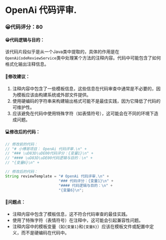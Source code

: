 # OpenAi 代码评审.
### 😀代码评分：80
#### 😀代码逻辑与目的：
该代码片段似乎是从一个Java类中提取的，具体的作用是在`OpenAiCodeReviewService`类中处理某个方法的注释内容。代码中可能包含了如何格式化输出注释信息。

#### 🎯修改建议：
1. 注释内容中包含了一些模板信息，这些信息在代码审查中通常是不必要的，因为模板应该由构建系统或外部文件提供。
2. 使用硬编码的字符串来构建输出格式可能不是最佳实践，因为它降低了代码的可维护性。
3. 应该避免在代码中使用特殊字符（如表情符号），这可能会在不同的环境下造成问题。

#### 💻修改后的代码：
```java
// 修改前的代码：
// "# 小傅哥项目： OpenAi 代码评审.\n" +
// "### \uD83D\uDE00代码评分：{变量1}\n" +
// "#### \uD83D\uDE00代码逻辑与目的：\n" +
// "{变量6}\n" +

// 修改后的代码：
String reviewTemplate = "# OpenAi 代码评审.\n" +
                        "### 代码评分：{变量1}\n" +
                        "#### 代码逻辑与目的：\n" +
                        "{变量6}\n";
```

#### 🤔问题点：
- 注释内容中包含了模板信息，这不符合代码审查的最佳实践。
- 使用了特殊字符（表情符号）在注释中，这可能会引起兼容性问题。
- 注释内容中的模板变量（如`{变量1}`和`{变量6}`）应该在模板文件或配置中定义，而不是硬编码在代码中。